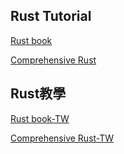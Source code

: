 ## Rust Tutorial
[Rust book](https://doc.rust-lang.org/book/title-page.html)

[Comprehensive Rust](https://google.github.io/comprehensive-rust)


## Rust教學

[Rust book-TW](https://rust-lang.tw/book-tw/title-page.html)

[Comprehensive Rust-TW](https://google.github.io/comprehensive-rust/zh-TW/index.html)